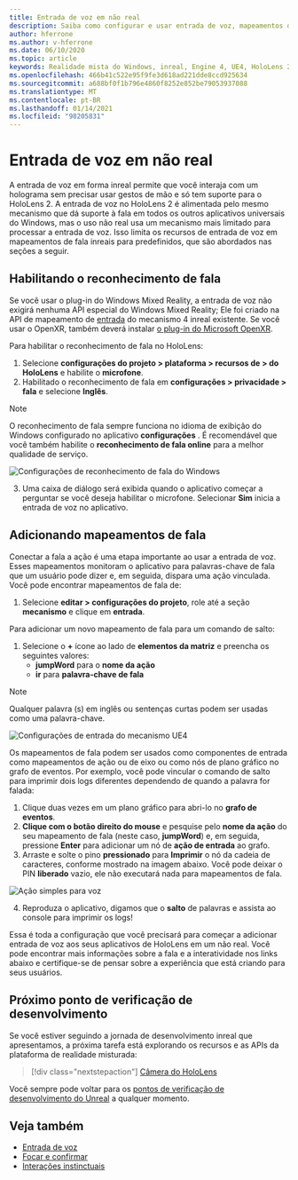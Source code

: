 ```yaml
---
title: Entrada de voz em não real
description: Saiba como configurar e usar entrada de voz, mapeamentos de fala e reconhecimento em aplicativos inreais de realidade misturada para dispositivos do HoloLens 2.
author: hferrone
ms.author: v-hferrone
ms.date: 06/10/2020
ms.topic: article
keywords: Realidade mista do Windows, inreal, Engine 4, UE4, HoloLens 2, voz, entrada de voz, reconhecimento de fala, realidade misturada, desenvolvimento, recursos, documentação, guias, hologramas, desenvolvimento de jogos, headset de realidade misturada, headset de realidade mista do Windows, headset de realidade virtual
ms.openlocfilehash: 466b41c522e95f9fe3d618ad221dde8ccd925634
ms.sourcegitcommit: a688bf0f1b796e4860f8252e852be79053937088
ms.translationtype: MT
ms.contentlocale: pt-BR
ms.lasthandoff: 01/14/2021
ms.locfileid: "98205831"
---
```

# <a name="voice-input-in-unreal"></a>Entrada de voz em não real

A entrada de voz em forma inreal permite que você interaja com um holograma sem precisar usar gestos de mão e só tem suporte para o HoloLens 2. A entrada de voz no HoloLens 2 é alimentada pelo mesmo mecanismo que dá suporte à fala em todos os outros aplicativos universais do Windows, mas o uso não real usa um mecanismo mais limitado para processar a entrada de voz. Isso limita os recursos de entrada de voz em mapeamentos de fala inreais para predefinidos, que são abordados nas seções a seguir. 

## <a name="enabling-speech-recognition"></a>Habilitando o reconhecimento de fala

Se você usar o plug-in do Windows Mixed Reality, a entrada de voz não exigirá nenhuma API especial do Windows Mixed Reality; Ele foi criado na API de mapeamento de [entrada](https://docs.unrealengine.com/Gameplay/Input/index.html) do mecanismo 4 inreal existente. Se você usar o OpenXR, também deverá instalar [o plug-in do Microsoft OpenXR](https://github.com/microsoft/Microsoft-OpenXR-Unreal). 

Para habilitar o reconhecimento de fala no HoloLens:
1. Selecione **configurações do projeto > plataforma > recursos de > do HoloLens** e habilite o **microfone**. 
2. Habilitado o reconhecimento de fala em **configurações > privacidade > fala** e selecione **Inglês**.

> [!NOTE]
> O reconhecimento de fala sempre funciona no idioma de exibição do Windows configurado no aplicativo **configurações** . É recomendável que você também habilite o **reconhecimento de fala online** para a melhor qualidade de serviço.

![Configurações de reconhecimento de fala do Windows](images/unreal/speech-recognition-settings.png)

3. Uma caixa de diálogo será exibida quando o aplicativo começar a perguntar se você deseja habilitar o microfone. Selecionar **Sim** inicia a entrada de voz no aplicativo.

## <a name="adding-speech-mappings"></a>Adicionando mapeamentos de fala

Conectar a fala a ação é uma etapa importante ao usar a entrada de voz. Esses mapeamentos monitoram o aplicativo para palavras-chave de fala que um usuário pode dizer e, em seguida, dispara uma ação vinculada. Você pode encontrar mapeamentos de fala de:
1. Selecione **editar > configurações do projeto**, role até a seção **mecanismo** e clique em **entrada**.

Para adicionar um novo mapeamento de fala para um comando de salto:
1. Selecione o **+** ícone ao lado de **elementos da matriz** e preencha os seguintes valores:
    * **jumpWord** para o **nome da ação**
    * **ir** para **palavra-chave de fala**

> [!NOTE]
> Qualquer palavra (s) em inglês ou sentenças curtas podem ser usadas como uma palavra-chave. 

![Configurações de entrada do mecanismo UE4](images/unreal/engine-input.png)

Os mapeamentos de fala podem ser usados como componentes de entrada como mapeamentos de ação ou de eixo ou como nós de plano gráfico no grafo de eventos. Por exemplo, você pode vincular o comando de salto para imprimir dois logs diferentes dependendo de quando a palavra for falada:

1. Clique duas vezes em um plano gráfico para abri-lo no **grafo de eventos**.
2. **Clique com o botão direito do mouse** e pesquise pelo **nome da ação** do seu mapeamento de fala (neste caso, **jumpWord**) e, em seguida, pressione **Enter** para adicionar um nó de **ação de entrada** ao grafo.
3. Arraste e solte o pino **pressionado** para **Imprimir** o nó da cadeia de caracteres, conforme mostrado na imagem abaixo. Você pode deixar o PIN **liberado** vazio, ele não executará nada para mapeamentos de fala.
 
![Ação simples para voz](images/unreal/voice-input-img-03.png)

4. Reproduza o aplicativo, digamos que o **salto** de palavras e assista ao console para imprimir os logs!

Essa é toda a configuração que você precisará para começar a adicionar entrada de voz aos seus aplicativos de HoloLens em um não real. Você pode encontrar mais informações sobre a fala e a interatividade nos links abaixo e certifique-se de pensar sobre a experiência que está criando para seus usuários.

## <a name="next-development-checkpoint"></a>Próximo ponto de verificação de desenvolvimento

Se você estiver seguindo a jornada de desenvolvimento inreal que apresentamos, a próxima tarefa está explorando os recursos e as APIs da plataforma de realidade misturada: 

> [!div class="nextstepaction"]
> [Câmera do HoloLens](unreal-hololens-camera.md)

Você sempre pode voltar para os [pontos de verificação de desenvolvimento do Unreal](unreal-development-overview.md#2-core-building-blocks) a qualquer momento.

## <a name="see-also"></a>Veja também
* [Entrada de voz](../../design/voice-input.md)
* [Focar e confirmar](../../design/gaze-and-commit.md)
* [Interações instinctuais](../../design/interaction-fundamentals.md)

